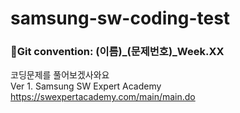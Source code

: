 # samsung-sw-coding-test
### Git convention: (이름)_(문제번호)_Week.XX

코딩문제를 풀어보겠사와요 \
Ver 1. Samsung SW Expert Academy \
https://swexpertacademy.com/main/main.do
